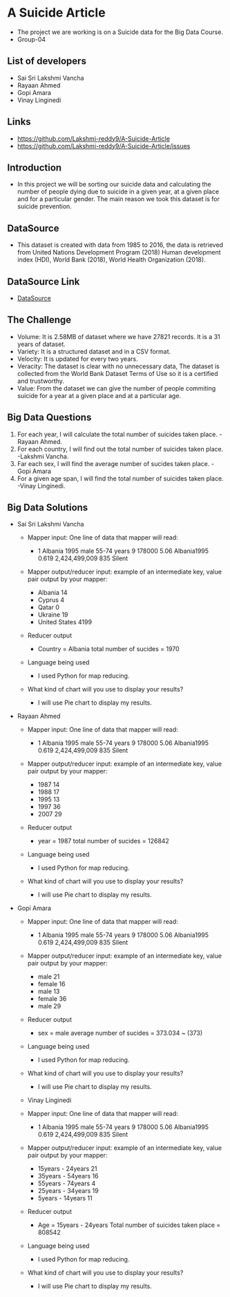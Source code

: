 # A Suicide Article
- The project we are working is on a Suicide data for the Big Data Course. 
- Group-04

## List of developers
- Sai Sri Lakshmi Vancha
- Rayaan Ahmed
- Gopi Amara
- Vinay Linginedi

## Links
- https://github.com/Lakshmi-reddy9/A-Suicide-Article
- https://github.com/Lakshmi-reddy9/A-Suicide-Article/issues

## Introduction
- In this project we will be sorting our suicide data and calculating the number of people dying due to suicide in a given year, at a given place and for a particular gender. The main reason we took this dataset is for suicide prevention.

## DataSource
- This dataset is created with data from 1985 to 2016, the data is retrieved from United Nations Development Program (2018) Human development index (HDI), World Bank (2018), World Health Organization (2018).

## DataSource Link

- [DataSource](https://www.kaggle.com/russellyates88/suicide-rates-overview-1985-to-2016)



## The Challenge
- Volume: It is 2.58MB of dataset where we have 27821 records. It is a 31 years of dataset.
- Variety: It is a structured dataset and in a CSV format.
- Velocity: It is updated for every two years.
- Veracity: The dataset is clear with no unnecessary data, The dataset is collected from the World Bank Dataset Terms of Use so it is a certified and trustworthy.
- Value: From the dataset we can give the number of people commiting suicide for a year at a given place and at a particular age.

## Big Data Questions
1. For each year, I will calculate the total number of suicides taken place. -Rayaan Ahmed.
2. For each country, I will find out the total number of suicides taken place. -Lakshmi Vancha.
3. Far each sex, I will find the average number of sucides taken place. -Gopi Amara
4. For a given age span, I will find the total number of suicides taken place. -Vinay Linginedi. 
 
## Big Data Solutions
- Sai Sri Lakshmi Vancha 
    - Mapper input: One line of data that mapper will read:
        - 1 Albania	1995	male	55-74 years	9	178000	5.06	Albania1995	0.619	2,424,499,009	835	Silent
        
    - Mapper output/reducer input: example of an intermediate key, value pair output by your mapper:
        - Albania 14
        - Cyprus 4
        - Qatar 0
        - Ukraine 19
        - United States 4199

    - Reducer output
        - Country = Albania total number of sucides = 1970

    - Language being used
        - I used Python for map reducing.

    - What kind of chart will you use to display your results?
        - I will use Pie chart to display my results.
        
- Rayaan Ahmed 
    - Mapper input: One line of data that mapper will read:
        - 1 Albania	1995	male	55-74 years	9	178000	5.06	Albania1995	0.619	2,424,499,009	835	Silent
        
    - Mapper output/reducer input: example of an intermediate key, value pair output by your mapper:
        - 1987 14
        - 1988 17
        - 1995 13
        - 1997 36
        - 2007 29

    - Reducer output
        - year = 1987 total number of sucides = 126842

    - Language being used
        - I used Python for map reducing.

    - What kind of chart will you use to display your results?
        - I will use Pie chart to display my results.
        
- Gopi Amara 
    - Mapper input: One line of data that mapper will read:
        - 1 Albania	1995	male	55-74 years	9	178000	5.06	Albania1995	0.619	2,424,499,009	835	Silent
        
    - Mapper output/reducer input: example of an intermediate key, value pair output by your mapper:
        - male 21
        - female 16
        - male 13
        - female 36
        - male 29

    - Reducer output
        - sex = male average number of sucides = 373.034 ~ (373)

    - Language being used
        - I used Python for map reducing.

    - What kind of chart will you use to display your results?
        - I will use Pie chart to display my results.
     
   - Vinay Linginedi 
    - Mapper input: One line of data that mapper will read:
        - 1 Albania	1995	male	55-74 years	9	178000	5.06	Albania1995	0.619	2,424,499,009	835	Silent
        
    - Mapper output/reducer input: example of an intermediate key, value pair output by your mapper:
        - 15years - 24years 21
        - 35years - 54years 16
        - 55years - 74years 4
        - 25years - 34years 19
        - 5years - 14years 11
    - Reducer output
        - Age = 15years - 24years Total number of suicides taken place = 808542
    - Language being used
        - I used Python for map reducing.

    - What kind of chart will you use to display your results?
        - I will use Pie chart to display my results.
